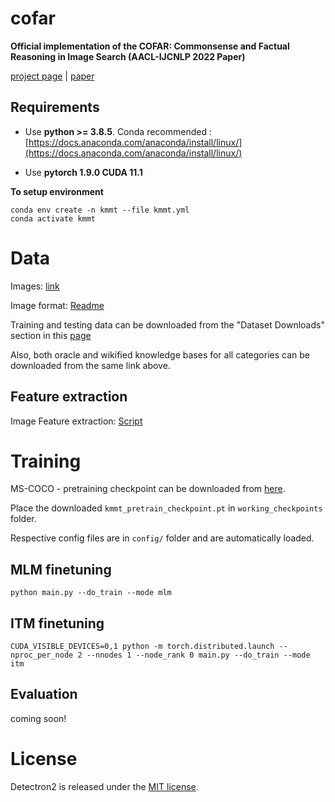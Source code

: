 # cofar
**Official implementation of the COFAR: Commonsense and Factual Reasoning in Image Search (AACL-IJCNLP 2022 Paper)**

[project page](https://vl2g.github.io/projects/cofar/) | [paper](https://vl2g.github.io/)

## Requirements
* Use **python >= 3.8.5**. Conda recommended : [https://docs.anaconda.com/anaconda/install/linux/](https://docs.anaconda.com/anaconda/install/linux/)

* Use **pytorch 1.9.0 CUDA 11.1**

**To setup environment**
```
conda env create -n kmmt --file kmmt.yml
conda activate kmmt
```

# Data
Images: [link](https://drive.google.com/file/d/1pzQdDhCCLWn-L5VMxBb2s4rY7M7mQkdf/view?usp=sharing) 

Image format: [Readme](https://github.com/vl2g/vl2g.github.io/blob/master/projects/cofar/docs/dataset_README.md)


Training and testing data can be downloaded from the "Dataset Downloads" section in this [page](https://vl2g.github.io/projects/cofar/)

Also, both oracle and wikified knowledge bases for all categories can be downloaded from the same link above.

## Feature extraction
Image Feature extraction: [Script](https://gist.github.com/revantteotia/7a992edff725a08819fa21d87d8d2598)

# Training
MS-COCO - pretraining checkpoint can be downloaded from [here](https://drive.google.com/file/d/1Yep6zc652isEk-e4_IcoUYPQr1bzeSet/view?usp=sharing).

Place the downloaded ```kmmt_pretrain_checkpoint.pt``` in ```working_checkpoints``` folder.

Respective config files are in ```config/``` folder and are automatically loaded.

## MLM finetuning

```
python main.py --do_train --mode mlm
```

## ITM finetuning

```
CUDA_VISIBLE_DEVICES=0,1 python -m torch.distributed.launch --nproc_per_node 2 --nnodes 1 --node_rank 0 main.py --do_train --mode itm
```

## Evaluation

coming soon!

# License
Detectron2 is released under the [MIT license](https://github.com/vl2g/cofar/blob/main/LICENSE).
